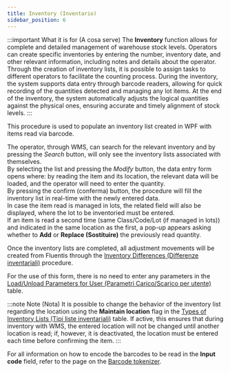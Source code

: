 ```yaml
---
title: Inventory (Inventario)
sidebar_position: 6
---
```


:::important What it is for (A cosa serve)
The **Inventory** function allows for complete and detailed management of warehouse stock levels. Operators can create specific inventories by entering the number, inventory date, and other relevant information, including notes and details about the operator. Through the creation of inventory lists, it is possible to assign tasks to different operators to facilitate the counting process. During the inventory, the system supports data entry through barcode readers, allowing for quick recording of the quantities detected and managing any lot items. At the end of the inventory, the system automatically adjusts the logical quantities against the physical ones, ensuring accurate and timely alignment of stock levels.
:::

This procedure is used to populate an inventory list created in WPF with items read via barcode.

The operator, through WMS, can search for the relevant inventory and by pressing the *Search* button, will only see the inventory lists associated with themselves.        
By selecting the list and pressing the *Modify* button, the data entry form opens where: by reading the item and its location, the relevant data will be loaded, and the operator will need to enter the quantity.           
By pressing the confirm (conferma) button, the procedure will fill the inventory list in real-time with the newly entered data.         
In case the item read is managed in lots, the related field will also be displayed, where the lot to be inventoried must be entered.         
If an item is read a second time (same Class/Code/Lot (if managed in lots)) and indicated in the same location as the first, a pop-up appears asking whether to **Add** or **Replace (Sostituire)** the previously read quantity.

Once the inventory lists are completed, all adjustment movements will be created from Fluentis through the [Inventory Differences (Differenze inventariali)](/docs/logistics/physical-inventory/stock-difference) procedure.

For the use of this form, there is no need to enter any parameters in the [Load/Unload Parameters for User (Parametri Carico/Scarico per utente)](/docs/configurations/parameters/general-parameters/deliverynotes-grouping) table.

:::note Note (Nota)
It is possible to change the behavior of the inventory list regarding the location using the **Maintain location** flag in the [Types of Inventory Lists (Tipi liste inventariali)](/docs/configurations/tables/logistics/stock-lists-types) table. If active, this ensures that during inventory with WMS, the entered location will not be changed until another location is read; if, however, it is deactivated, the location must be entered each time before confirming the item.
:::

For all information on how to encode the barcodes to be read in the **Input code** field, refer to the page on the [Barcode tokenizer](/docs/configurations/tables/general-settings/barcode-tokenizer).